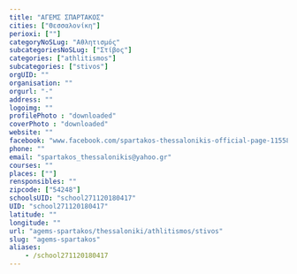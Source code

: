 ```yaml
---
title: "ΑΓΕΜΣ ΣΠΑΡΤΑΚΟΣ"
cities: ["Θεσσαλονίκη"]
perioxi: [""]
categoryNoSLug: "Αθλητισμός"
subcategoriesNoSLug: ["Στίβος"]
categories: ["athlitismos"]
subcategories: ["stivos"]
orgUID: ""
organisation: ""
orgurl: "-"
address: ""
logoimg: ""
profilePhoto : "downloaded"
coverPhoto : "downloaded"
website: ""
facebook: "www.facebook.com/spartakos-thessalonikis-official-page-115581358456888"
phone: ""
email: "spartakos_thessalonikis@yahoo.gr"
courses: ""
places: [""]
rensponsibles: ""
zipcode: ["54248"]
schoolsUID: "school271120180417"
UID: "school271120180417"
latitude: ""
longitude: ""
url: "agems-spartakos/thessaloniki/athlitismos/stivos"
slug: "agems-spartakos"
aliases:
    - /school271120180417
---
```






